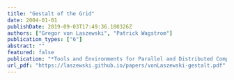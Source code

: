 ```yaml
---
title: "Gestalt of the Grid"
date: 2004-01-01
publishDate: 2019-09-03T17:49:36.180326Z
authors: ["Gregor von Laszewski", "Patrick Wagstrom"]
publication_types: ["6"]
abstract: ""
featured: false
publication: "*Tools and Environments for Parallel and Distributed Computing*"
url_pdf: "https://laszewski.github.io/papers/vonLaszewski-gestalt.pdf"
---
```


